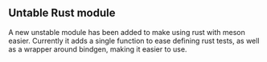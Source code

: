 ## Untable Rust module

A new unstable module has been added to make using rust with meson easier.
Currently it adds a single function to ease defining rust tests, as well as a
wrapper around bindgen, making it easier to use.
